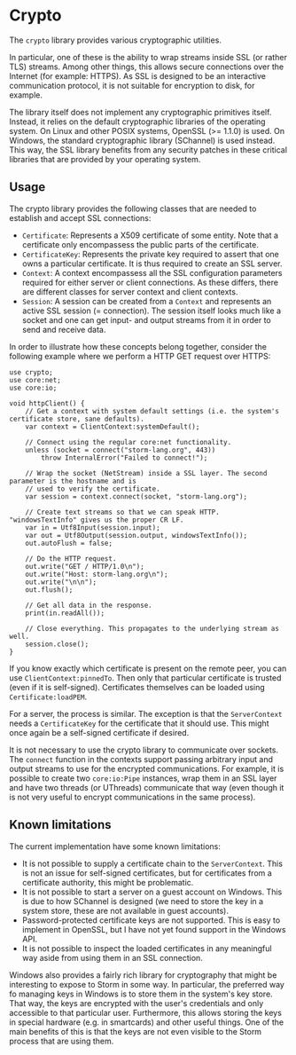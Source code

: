 Crypto
======

The `crypto` library provides various cryptographic utilities.

In particular, one of these is the ability to wrap streams inside SSL (or rather TLS) streams. Among
other things, this allows secure connections over the Internet (for example: HTTPS). As SSL is
designed to be an interactive communication protocol, it is not suitable for encryption to disk, for
example.

The library itself does not implement any cryptographic primitives itself. Instead, it relies on the
default cryptographic libraries of the operating system. On Linux and other POSIX systems, OpenSSL
(>= 1.1.0) is used. On Windows, the standard cryptographic library (SChannel) is used instead. This
way, the SSL library benefits from any security patches in these critical libraries that are
provided by your operating system.


Usage
-----

The crypto library provides the following classes that are needed to establish and accept SSL
connections:

* `Certificate`: Represents a X509 certificate of some entity. Note that a certificate only
  encompassess the public parts of the certificate.
* `CertificateKey`: Represents the private key required to assert that one owns a particular
  certificate. It is thus required to create an SSL server.
* `Context`: A context encompassess all the SSL configuration parameters required for either server
  or client connections. As these differs, there are different classes for server context and client
  contexts.
* `Session`: A session can be created from a `Context` and represents an active SSL session (=
  connection). The session itself looks much like a socket and one can get input- and output streams
  from it in order to send and receive data.

In order to illustrate how these concepts belong together, consider the following example where we
perform a HTTP GET request over HTTPS:

```
use crypto;
use core:net;
use core:io;

void httpClient() {
    // Get a context with system default settings (i.e. the system's certificate store, sane defaults).
    var context = ClientContext:systemDefault();

    // Connect using the regular core:net functionality.
    unless (socket = connect("storm-lang.org", 443))
        throw InternalError("Failed to connect!");

    // Wrap the socket (NetStream) inside a SSL layer. The second parameter is the hostname and is
    // used to verify the certificate.
    var session = context.connect(socket, "storm-lang.org");

    // Create text streams so that we can speak HTTP. "windowsTextInfo" gives us the proper CR LF.
    var in = Utf8Input(session.input);
    var out = Utf8Output(session.output, windowsTextInfo());
    out.autoFlush = false;

    // Do the HTTP request.
    out.write("GET / HTTP/1.0\n");
    out.write("Host: storm-lang.org\n");
    out.write("\n\n");
    out.flush();

    // Get all data in the response.
    print(in.readAll());

    // Close everything. This propagates to the underlying stream as well.
    session.close();
}
```

If you know exactly which certificate is present on the remote peer, you can use
`ClientContext:pinnedTo`. Then only that particular certificate is trusted (even if it is
self-signed). Certificates themselves can be loaded using `Certificate:loadPEM`.

For a server, the process is similar. The exception is that the `ServerContext` needs a
`CertificateKey` for the certificate that it should use. This might once again be a self-signed
certificate if desired.

It is not necessary to use the crypto library to communicate over sockets. The `connect` function in
the contexts support passing arbitrary input and output streams to use for the encrypted
communications. For example, it is possible to create two `core:io:Pipe` instances, wrap them in an
SSL layer and have two threads (or UThreads) communicate that way (even though it is not very useful
to encrypt communications in the same process).


Known limitations
-----------------

The current implementation have some known limitations:

* It is not possible to supply a certificate chain to the `ServerContext`. This is not an issue for
  self-signed certificates, but for certificates from a certificate authority, this might be problematic.
* It is not possible to start a server on a guest account on Windows. This is due to how SChannel
  is designed (we need to store the key in a system store, these are not available in guest accounts).
* Password-protected certificate keys are not supported. This is easy to implement in OpenSSL, but I have
  not yet found support in the Windows API.
* It is not possible to inspect the loaded certificates in any meaningful way aside from using them
  in an SSL connection.

Windows also provides a fairly rich library for cryptography that might be interesting to expose to
Storm in some way. In particular, the preferred way fo managing keys in Windows is to store them in
the system's key store. That way, the keys are encrypted with the user's credentials and only
accessible to that particular user. Furthermore, this allows storing the keys in special hardware
(e.g. in smartcards) and other useful things. One of the main benefits of this is that the keys are
not even visible to the Storm process that are using them.
